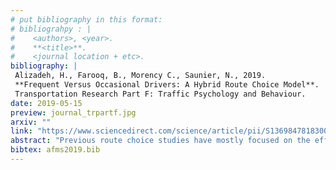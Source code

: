 ```yaml
---
# put bibliography in this format:
# bibliograhpy : |
#    <authors>, <year>.
#    **<title>**.
#    <journal location + etc>.
bibliography: |
 Alizadeh, H., Farooq, B., Morency C., Saunier, N., 2019.
 **Frequent Versus Occasional Drivers: A Hybrid Route Choice Model**.
 Transportation Research Part F: Traffic Psychology and Behaviour. 
date: 2019-05-15
preview: journal_trpartf.jpg
arxiv: ""
link: "https://www.sciencedirect.com/science/article/pii/S1369847818300780"
abstract: "Previous route choice studies have mostly focused on the effect of observable factors, such as route attributes and socio-economic characteristics, on individuals’ decisions. However, route choice decisions might not be exclusively dependent on these observable variables, but also on latent variables, which cannot be directly observed and measured. Also, the latent behavioral heterogeneity among the population has mostly been ignored by assuming that all the individuals in the sample population have similar attitudes, perceptions, and lifestyles. In this paper, we present a comprehensive framework to explicitly incorporate latent behavioral constructs as well as segment heterogeneity based on a probabilistic segmentation of the population. We apply the proposed framework to compare the route choice behavior of frequent versus occasional drivers. An Integrated Choice and Latent Variable model is used to bring in the role of the underlying behavioral constructs, while a Latent Class model accounts for taste heterogeneity across the two segments of our sample population. An Extended Path-Size Logit model is adopted as the choice model component and a Metropolis-Hastings based algorithm is used to generate route alternatives. Data is collected through a web-based survey designed to collect behavioral data on drivers’ route choices, using psychometric indicators and behavioral questions on respondents’ perceptions and attitudes. Results confirm that the inclusion of latent variables and latent heterogeneity across population segments significantly improve the explanatory power of the choice model, and illustrate how the route choice behavior of frequent car users is different from that of occasional ones."
bibtex: afms2019.bib
---
```

